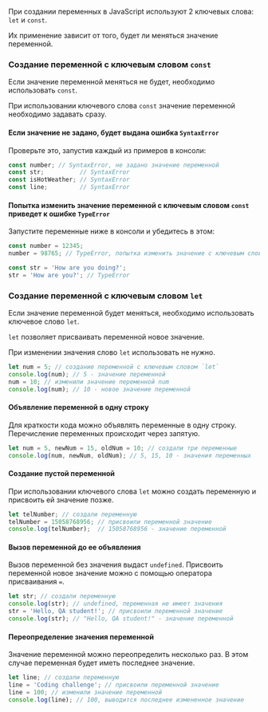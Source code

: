При создании переменных в JavaScript используют 2 ключевых слова: `let` и `const`.

Их применение зависит от того, будет ли меняться значение переменной.

### Создание переменной с ключевым словом `const`

Если значение переменной меняться не будет, необходимо использовать `const`.

При использовании ключевого слова `const` значение переменной необходимо задавать сразу.  

#### Если значение не задано, будет выдана ошибка `SyntaxError`  

Проверьте это, запустив каждый из примеров в консоли:

```javascript
const number; // SyntaxError, не задано значение переменной
const str;          // SyntaxError
const isHotWeather; // SyntaxError
const line;         // SyntaxError
```

#### Попытка изменить значение переменной с ключевым словом `const` приведет к ошибке `TypeError`

Запустите переменные ниже в консоли и убедитесь в этом:

```javascript
const number = 12345; 
number = 98765; // TypeError, попытка изменить значение с ключевым словом `const`.

const str = 'How are you doing?'; 
str = 'How are you?'; // TypeError
```

### Создание переменной с ключевым словом `let`

Если значение переменной будет меняться, необходимо использовать ключевое слово `let`.

`let` позволяет присваивать переменной новое значение.

При изменении значения слово `let` использовать не нужно.

```javascript
let num = 5; // создание переменной с ключевым словом `let`
console.log(num); // 5 - значение переменной
num = 10; // изменили значение переменной num
console.log(num); // 10 - новое значение переменной
```

#### Объявление переменной в одну строку

Для краткости кода можно объявлять переменные в одну строку. Перечисление переменных происходит через запятую.

```javascript
let num = 5, newNum = 15, oldNum = 10; // создали три переменные
console.log(num, newNum, oldNum); // 5, 15, 10 - значения переменных
```

#### Создание пустой переменной

При использовании ключевого слова `let` можно создать переменную и присвоить ей значение позже.

```javascript
let telNumber; // создали переменную
telNumber = 15058768956; // присвоили переменной значение
console.log(telNumber);  // 15058768956 - значение переменной
```

#### Вызов переменной до ее объявления

Вызов переменной без значения выдаст `undefined`. Присвоить переменной новое значение можно с помощью оператора присваивания `=`.

```javascript
let str; // создали переменную
console.log(str); // undefined, переменная не имеет значения
str = 'Hello, QA student!'; // присвоили переменной значение  
console.log(str); // "Hello, QA student!" - значение переменной
```

#### Переопределение значения переменной

Значение переменной можно переопределить несколько раз. В этом случае переменная будет иметь последнее значение.

```javascript
let line; // создали переменную                  
line = 'Coding challenge'; // присвоили переменной значение
line = 100; // изменили значение переменной
console.log(line); // 100, выводится последнее измененное значение
```
